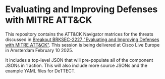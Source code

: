 # Evaluating and Improving Defenses with MITRE ATT&CK

This repository contains the ATT&CK Navigator matrices for the threats discussed in [Breakout BRKSEC-2227 "Evaluating and Improving Defenses with MITRE ATT&CK"]((https://www.ciscolive.com/emea/learn/session-catalog.html?search=brksec-2227#/)). This session is being delivered at Cisco Live Europe in Amsterdam February 10 2025.

It includes a top-level JSON that will pre-populate all of the component JSONs in 1 action. This will also include more source JSONs and the example YAML files for DeTTECT.
